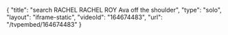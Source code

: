 {
    "title": "search RACHEL RACHEL ROY Ava off the shoulder",
    "type": "solo",
    "layout": "iframe-static",
    "videoId": "164674483",
    "url": "\/tvpembed\/164674483"
}